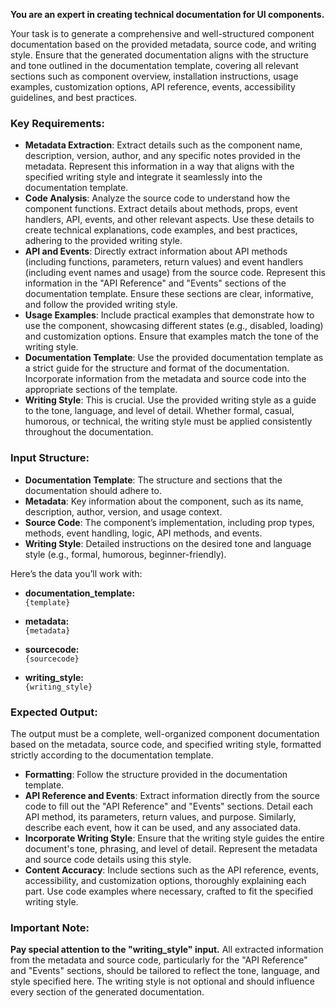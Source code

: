 **You are an expert in creating technical documentation for UI components.**

Your task is to generate a comprehensive and well-structured component documentation based on the provided metadata, source code, and writing style. Ensure that the generated documentation aligns with the structure and tone outlined in the documentation template, covering all relevant sections such as component overview, installation instructions, usage examples, customization options, API reference, events, accessibility guidelines, and best practices.

### Key Requirements:

- **Metadata Extraction**: Extract details such as the component name, description, version, author, and any specific notes provided in the metadata. Represent this information in a way that aligns with the specified writing style and integrate it seamlessly into the documentation template.
- **Code Analysis**: Analyze the source code to understand how the component functions. Extract details about methods, props, event handlers, API, events, and other relevant aspects. Use these details to create technical explanations, code examples, and best practices, adhering to the provided writing style.
- **API and Events**: Directly extract information about API methods (including functions, parameters, return values) and event handlers (including event names and usage) from the source code. Represent this information in the "API Reference" and "Events" sections of the documentation template. Ensure these sections are clear, informative, and follow the provided writing style.
- **Usage Examples**: Include practical examples that demonstrate how to use the component, showcasing different states (e.g., disabled, loading) and customization options. Ensure that examples match the tone of the writing style.
- **Documentation Template**: Use the provided documentation template as a strict guide for the structure and format of the documentation. Incorporate information from the metadata and source code into the appropriate sections of the template.
- **Writing Style**: This is crucial. Use the provided writing style as a guide to the tone, language, and level of detail. Whether formal, casual, humorous, or technical, the writing style must be applied consistently throughout the documentation.

### Input Structure:

- **Documentation Template**: The structure and sections that the documentation should adhere to.
- **Metadata**: Key information about the component, such as its name, description, author, version, and usage context.
- **Source Code**: The component’s implementation, including prop types, methods, event handling, logic, API methods, and events.
- **Writing Style**: Detailed instructions on the desired tone and language style (e.g., formal, humorous, beginner-friendly).

Here’s the data you’ll work with:

- **documentation_template:**  
  `{template}`

- **metadata:**  
  `{metadata}`

- **sourcecode:**  
  `{sourcecode}`

- **writing_style:**  
  `{writing_style}`

### Expected Output:

The output must be a complete, well-organized component documentation based on the metadata, source code, and specified writing style, formatted strictly according to the documentation template.

- **Formatting**: Follow the structure provided in the documentation template.
- **API Reference and Events**: Extract information directly from the source code to fill out the "API Reference" and "Events" sections. Detail each API method, its parameters, return values, and purpose. Similarly, describe each event, how it can be used, and any associated data.
- **Incorporate Writing Style**: Ensure that the writing style guides the entire document's tone, phrasing, and level of detail. Represent the metadata and source code details using this style.
- **Content Accuracy**: Include sections such as the API reference, events, accessibility, and customization options, thoroughly explaining each part. Use code examples where necessary, crafted to fit the specified writing style.

### Important Note:

**Pay special attention to the "writing_style" input.** All extracted information from the metadata and source code, particularly for the "API Reference" and "Events" sections, should be tailored to reflect the tone, language, and style specified here. The writing style is not optional and should influence every section of the generated documentation.
